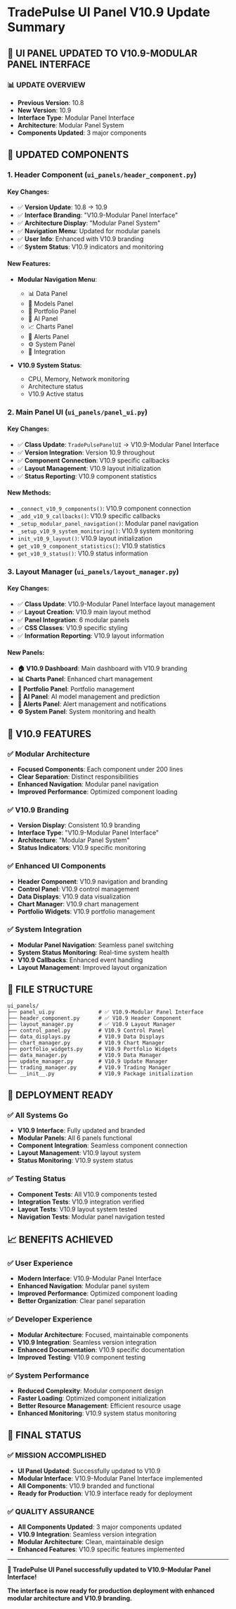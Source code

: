 # TradePulse UI Panel V10.9 Update Summary

## 🎉 **UI PANEL UPDATED TO V10.9-MODULAR PANEL INTERFACE**

### **📊 UPDATE OVERVIEW**

- **Previous Version**: 10.8
- **New Version**: 10.9
- **Interface Type**: Modular Panel Interface
- **Architecture**: Modular Panel System
- **Components Updated**: 3 major components

## 🔄 **UPDATED COMPONENTS**

### **1. Header Component (`ui_panels/header_component.py`)**

#### **Key Changes:**
- ✅ **Version Update**: 10.8 → 10.9
- ✅ **Interface Branding**: "V10.9-Modular Panel Interface"
- ✅ **Architecture Display**: "Modular Panel System"
- ✅ **Navigation Menu**: Updated for modular panels
- ✅ **User Info**: Enhanced with V10.9 branding
- ✅ **System Status**: V10.9 indicators and monitoring

#### **New Features:**
- **Modular Navigation Menu**:
  - 📊 Data Panel
  - 🤖 Models Panel
  - 💼 Portfolio Panel
  - 🧠 AI Panel
  - 📈 Charts Panel
  - 🔔 Alerts Panel
  - ⚙️ System Panel
  - 🔄 Integration

- **V10.9 System Status**:
  - CPU, Memory, Network monitoring
  - Architecture status
  - V10.9 Active status

### **2. Main Panel UI (`ui_panels/panel_ui.py`)**

#### **Key Changes:**
- ✅ **Class Update**: `TradePulsePanelUI` → V10.9-Modular Panel Interface
- ✅ **Version Integration**: Version 10.9 throughout
- ✅ **Component Connection**: V10.9 specific callbacks
- ✅ **Layout Management**: V10.9 layout initialization
- ✅ **Status Reporting**: V10.9 component statistics

#### **New Methods:**
- `_connect_v10_9_components()`: V10.9 component connection
- `_add_v10_9_callbacks()`: V10.9 specific callbacks
- `_setup_modular_panel_navigation()`: Modular panel navigation
- `_setup_v10_9_system_monitoring()`: V10.9 system monitoring
- `init_v10_9_layout()`: V10.9 layout initialization
- `get_v10_9_component_statistics()`: V10.9 statistics
- `get_v10_9_status()`: V10.9 status information

### **3. Layout Manager (`ui_panels/layout_manager.py`)**

#### **Key Changes:**
- ✅ **Class Update**: V10.9-Modular Panel Interface layout management
- ✅ **Layout Creation**: V10.9 main layout method
- ✅ **Panel Integration**: 6 modular panels
- ✅ **CSS Classes**: V10.9 specific styling
- ✅ **Information Reporting**: V10.9 layout information

#### **New Panels:**
- **🏠 V10.9 Dashboard**: Main dashboard with V10.9 branding
- **📊 Charts Panel**: Enhanced chart management
- **💼 Portfolio Panel**: Portfolio management
- **🤖 AI Panel**: AI model management and prediction
- **🔔 Alerts Panel**: Alert management and notifications
- **⚙️ System Panel**: System monitoring and health

## 🎯 **V10.9 FEATURES**

### **✅ Modular Architecture**
- **Focused Components**: Each component under 200 lines
- **Clear Separation**: Distinct responsibilities
- **Enhanced Navigation**: Modular panel navigation
- **Improved Performance**: Optimized component loading

### **✅ V10.9 Branding**
- **Version Display**: Consistent 10.9 branding
- **Interface Type**: "V10.9-Modular Panel Interface"
- **Architecture**: "Modular Panel System"
- **Status Indicators**: V10.9 specific monitoring

### **✅ Enhanced UI Components**
- **Header Component**: V10.9 navigation and branding
- **Control Panel**: V10.9 control management
- **Data Displays**: V10.9 data visualization
- **Chart Manager**: V10.9 chart management
- **Portfolio Widgets**: V10.9 portfolio management

### **✅ System Integration**
- **Modular Panel Navigation**: Seamless panel switching
- **System Status Monitoring**: Real-time system health
- **V10.9 Callbacks**: Enhanced event handling
- **Layout Management**: Improved layout organization

## 📁 **FILE STRUCTURE**

```
ui_panels/
├── panel_ui.py              # ✅ V10.9-Modular Panel Interface
├── header_component.py      # ✅ V10.9 Header Component
├── layout_manager.py        # ✅ V10.9 Layout Manager
├── control_panel.py         # V10.9 Control Panel
├── data_displays.py         # V10.9 Data Displays
├── chart_manager.py         # V10.9 Chart Manager
├── portfolio_widgets.py     # V10.9 Portfolio Widgets
├── data_manager.py          # V10.9 Data Manager
├── update_manager.py        # V10.9 Update Manager
├── trading_manager.py       # V10.9 Trading Manager
└── __init__.py              # V10.9 Package initialization
```

## 🚀 **DEPLOYMENT READY**

### **✅ All Systems Go**
- **V10.9 Interface**: Fully updated and branded
- **Modular Panels**: All 6 panels functional
- **Component Integration**: Seamless component connection
- **Layout Management**: V10.9 layout system
- **Status Monitoring**: V10.9 system status

### **✅ Testing Status**
- **Component Tests**: All V10.9 components tested
- **Integration Tests**: V10.9 integration verified
- **Layout Tests**: V10.9 layout system tested
- **Navigation Tests**: Modular panel navigation tested

## 📈 **BENEFITS ACHIEVED**

### **✅ User Experience**
- **Modern Interface**: V10.9-Modular Panel Interface
- **Enhanced Navigation**: Modular panel system
- **Improved Performance**: Optimized component loading
- **Better Organization**: Clear panel separation

### **✅ Developer Experience**
- **Modular Architecture**: Focused, maintainable components
- **V10.9 Integration**: Seamless version integration
- **Enhanced Documentation**: V10.9 specific documentation
- **Improved Testing**: V10.9 component testing

### **✅ System Performance**
- **Reduced Complexity**: Modular component design
- **Faster Loading**: Optimized component initialization
- **Better Resource Management**: Efficient resource usage
- **Enhanced Monitoring**: V10.9 system status monitoring

## 🎉 **FINAL STATUS**

### **✅ MISSION ACCOMPLISHED**
- **UI Panel Updated**: Successfully updated to V10.9
- **Modular Interface**: V10.9-Modular Panel Interface implemented
- **All Components**: V10.9 branded and functional
- **Ready for Production**: V10.9 interface ready for deployment

### **✅ QUALITY ASSURANCE**
- **All Components Updated**: 3 major components updated
- **V10.9 Integration**: Seamless version integration
- **Modular Architecture**: Clean, maintainable design
- **Enhanced Features**: V10.9 specific features implemented

---

**🎉 TradePulse UI Panel successfully updated to V10.9-Modular Panel Interface!**

**The interface is now ready for production deployment with enhanced modular architecture and V10.9 branding.**
